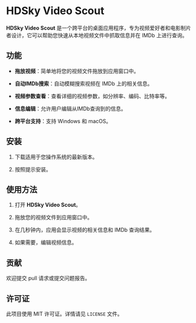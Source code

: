 
HDSky Video Scout
=================

**HDSky Video Scout** 是一个跨平台的桌面应用程序，专为视频爱好者和电影制片者设计，它可以帮助您快速从本地视频文件中抓取信息并在 IMDb 上进行查询。

功能
--

*   **拖放视频**：简单地将您的视频文件拖放到应用窗口中。
    
*   **自动IMDb搜索**：自动模糊搜索视频在 IMDb 上的相关信息。
    
*   **视频参数查看**：查看详细的视频参数，如分辨率、编码、比特率等。
    
*   **信息编辑**：允许用户编辑从IMDb查询到的信息。
    
*   **跨平台支持**：支持 Windows 和 macOS。
    

安装
--

1.  下载适用于您操作系统的最新版本。
    
2.  按照提示安装。
    

使用方法
----

1.  打开 **HDSky Video Scout**。
    
2.  拖放您的视频文件到应用窗口中。
    
3.  在几秒钟内，应用会显示视频的相关信息和 IMDb 查询结果。
    
4.  如果需要，编辑视频信息。
    

贡献
--

欢迎提交 pull 请求或提交问题报告。

许可证
---

此项目使用 MIT 许可证。详情请见 `LICENSE` 文件。
